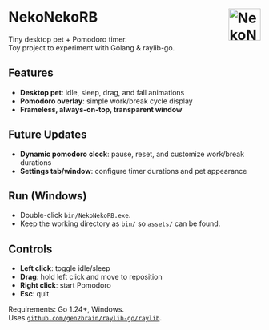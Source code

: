 # NekoNekoRB <img src="bin/assets/icon.png" alt="NekoNekoRB Cat" align="right" width="64" height="64">

Tiny desktop pet + Pomodoro timer.\
Toy project to experiment with Golang & raylib-go.

## Features
- **Desktop pet**: idle, sleep, drag, and fall animations
- **Pomodoro overlay**: simple work/break cycle display
- **Frameless, always-on-top, transparent window**

## Future Updates
- **Dynamic pomodoro clock**: pause, reset, and customize work/break durations
- **Settings tab/window**: configure timer durations and pet appearance

## Run (Windows)
- Double-click `bin/NekoNekoRB.exe`.
- Keep the working directory as `bin/` so `assets/` can be found.

## Controls
- **Left click**: toggle idle/sleep
- **Drag**: hold left click and move to reposition
- **Right click**: start Pomodoro
- **Esc**: quit

Requirements: Go 1.24+, Windows.\
Uses [`github.com/gen2brain/raylib-go/raylib`](https://github.com/gen2brain/raylib-go).
